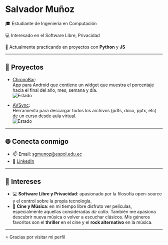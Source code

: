 # Salvador Muñoz

🎓 Estudiante de Ingeniería en Computación

💻 Interesado en el Software Libre, Privacidad 

🚀 Actualmente practicando en proyectos con **Python** y **JS**

---

## 🔧 Proyectos

* [ChronoBar](https://github.com/salva1984/chronobar):  
  App para Android que contiene un widget que muestra el porcentaje hacia el final del año, mes, semana y día.  
  ![Estado](https://img.shields.io/badge/estado-En%20desarrollo-orange)

* [AVSync](https://github.com/salva1984/AVSync):  
  Herramienta para descargar todos los archivos (pdfs, docx, pptx, etc) de un curso desde aula virtual.  
  ![Estado](https://img.shields.io/badge/estado-En%20desarrollo-orange)
  
---

## 🌐 Conecta conmigo

* 📫 Email: [sgmunoz@espol.edu.ec](mailto:sgmunoz@espol.edu.ec)
* 💼 [LinkedIn](https://www.linkedin.com/in/slvdrmunoz/)

---

## 🎯 Intereses

* 💻 **Software Libre y Privacidad**: apasionado por la filosofía open-source y el control sobre la propia tecnología.
* 🎥 **Cine y Música**: en mi tiempo libre disfruto ver películas, especialmente aquellas consideradas *de culto*. También me apasiona descubrir nueva música o volver a escuchar clásicos. Mis géneros favoritos son el **thriller** en el cine y el **rock alternativo** en la música.

---

⭐️ Gracias por visitar mi perfil
